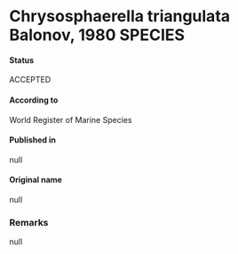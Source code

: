 Chrysosphaerella triangulata Balonov, 1980 SPECIES
=======

#### Status
ACCEPTED

#### According to
World Register of Marine Species

#### Published in
null

#### Original name
null

### Remarks
null